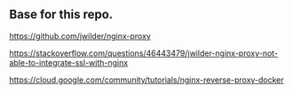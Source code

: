 ## Base for this repo.

https://github.com/jwilder/nginx-proxy

https://stackoverflow.com/questions/46443479/jwilder-nginx-proxy-not-able-to-integrate-ssl-with-nginx

https://cloud.google.com/community/tutorials/nginx-reverse-proxy-docker
